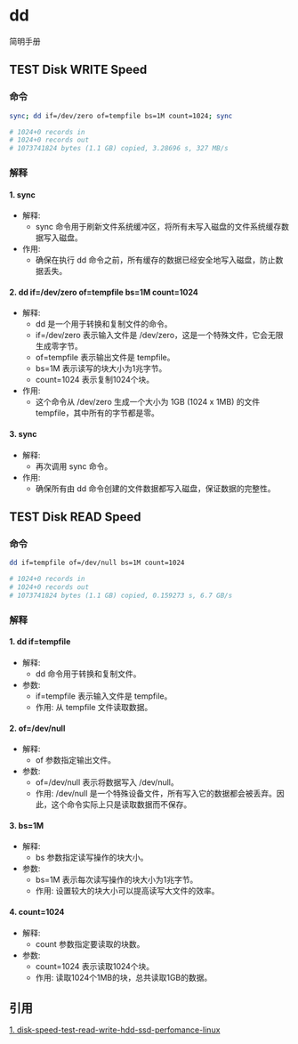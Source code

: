 dd
===

简明手册

## TEST Disk WRITE Speed

<!--rehype:body-class=cols-1-->
### 命令
```bash
sync; dd if=/dev/zero of=tempfile bs=1M count=1024; sync

# 1024+0 records in
# 1024+0 records out
# 1073741824 bytes (1.1 GB) copied, 3.28696 s, 327 MB/s
```

### 解释
#### 1.	sync
<!--rehype:style=text-align: left;font-weight:bold;font-size:18px-->
- 解释:
  - sync 命令用于刷新文件系统缓冲区，将所有未写入磁盘的文件系统缓存数据写入磁盘。
- 作用: 
  - 确保在执行 dd 命令之前，所有缓存的数据已经安全地写入磁盘，防止数据丢失。
#### 2.	dd if=/dev/zero of=tempfile bs=1M count=1024
<!--rehype:style=text-align: left;font-weight:bold;font-size:18px-->

- 解释:
  - dd 是一个用于转换和复制文件的命令。
  - if=/dev/zero 表示输入文件是 /dev/zero，这是一个特殊文件，它会无限生成零字节。
  - of=tempfile 表示输出文件是 tempfile。
  - bs=1M 表示读写的块大小为1兆字节。
  - count=1024 表示复制1024个块。
- 作用: 
  - 这个命令从 /dev/zero 生成一个大小为 1GB (1024 x 1MB) 的文件 tempfile，其中所有的字节都是零。
#### 3.	sync
<!--rehype:style=text-align: left;font-weight:bold;font-size:18px-->

- 解释: 
  - 再次调用 sync 命令。
- 作用: 
  - 确保所有由 dd 命令创建的文件数据都写入磁盘，保证数据的完整性。

## TEST Disk READ Speed
<!--rehype:body-class=cols-1-->
### 命令
```bash
dd if=tempfile of=/dev/null bs=1M count=1024

# 1024+0 records in
# 1024+0 records out
# 1073741824 bytes (1.1 GB) copied, 0.159273 s, 6.7 GB/s
```

### 解释
#### 1.	dd if=tempfile
<!--rehype:style=text-align: left;font-weight:bold;font-size:18px-->

- 解释: 
  - dd 命令用于转换和复制文件。
- 参数:
  - if=tempfile 表示输入文件是 tempfile。
  - 作用: 从 tempfile 文件读取数据。

#### 2.	of=/dev/null
<!--rehype:style=text-align: left;font-weight:bold;font-size:18px-->

- 解释: 
  - of 参数指定输出文件。
- 参数:
  - of=/dev/null 表示将数据写入 /dev/null。
  - 作用: /dev/null 是一个特殊设备文件，所有写入它的数据都会被丢弃。因此，这个命令实际上只是读取数据而不保存。
 
#### 3.	bs=1M
<!--rehype:style=text-align: left;font-weight:bold;font-size:18px-->

- 解释: 
  - bs 参数指定读写操作的块大小。
- 参数:
  - bs=1M 表示每次读写操作的块大小为1兆字节。
  - 作用: 设置较大的块大小可以提高读写大文件的效率。

#### 4.	count=1024
<!--rehype:style=text-align: left;font-weight:bold;font-size:18px-->

- 解释: 
  - count 参数指定要读取的块数。
- 参数:
  - count=1024 表示读取1024个块。
  - 作用: 读取1024个1MB的块，总共读取1GB的数据。

引用
---
[1. disk-speed-test-read-write-hdd-ssd-perfomance-linux](https://www.shellhacks.com/disk-speed-test-read-write-hdd-ssd-perfomance-linux/)